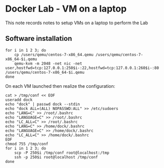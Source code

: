 # Docker Lab - VM on a laptop

This note records notes to setup VMs on a laptop to perform the Lab

## Software installation

```
for i in 1 2 3; do
	cp /users/qemu/centos-7-x86_64.qemu /users/qemu/centos-7-x86_64-$i.qemu
	qemu-kvm -m 2048 -net nic -net user,hostfwd=tcp:127.0.0.1:250$i-:22,hostfwd=tcp:127.0.0.1:260$i-:80 /users/qemu/centos-7-x86_64-$i.qemu
done
```
On each VM launched then realize the configuration:
```
cat > /tmp/conf << EOF
useradd dock
echo "dock" | passwd dock --stdin
echo "dock ALL=(ALL) NOPASSWD:ALL" >> /etc/sudoers
echo "LANG=C" >> /root/.bashrc
echo "LANGUAGE=C" >> /root/.bashrc
echo "LC_ALL=C" >> /root/.bashrc
echo "LANG=C" >> /home/dock/.bashrc
echo "LANGUAGE=C" >> /home/dock/.bashrc
echo "LC_ALL=C" >> /home/dock/.bashrc
EOF
chmod 755 /tmp/conf
for i in 1 2 3; do
	scp -P 250$i /tmp/conf root@localhost:/tmp
	ssh -p 250$i root@localhost /tmp/conf
done
```
